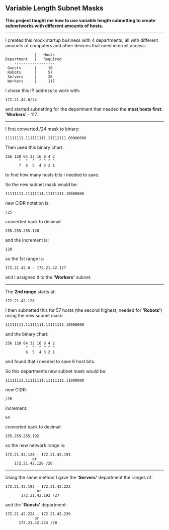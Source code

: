 <h2>Variable Length Subnet Masks</h2>

**This project taught me how to use variable length subnetting to create subnetworks with different amounts of hosts.**

----

I created this mock startup business with 4 departments, all with different amounts of computers and other devices that need internet access:

                 |   Hosts
    Department   |   Required
        ------------------
     Guests      |     10 
     Robots      |     57
     Servers     |     26
     Workers     |     117


I chose this IP address to work with:
   
    172.21.42.0/24 
    
and started subnetting for the department that needed the **most hosts first**:  **'Workers'** - 117.

-------------------------------------------------------------------------------------------------------------------


I first converted /24 mask to binary:

    11111111.111111111.11111111.00000000

Then used this binary chart:


    256 128 64 32 16 8 4 2 
          ^  ^  ^  ^ ^ ^ ^  
          7  6  5  4 3 2 1  


to find how many hosts bits I needed to save.

So the new subnet mask would be: 

    11111111.11111111.11111111.10000000

new CIDR notation is:

    /25

converted back to decimal:

    255.255.255.128

and the increment is:

    128

so the 1st range is:

    172.21.42.0 - 172.21.42.127
             
and I assigned it to the **'Workers'** subnet. 

----

The **2nd range** starts at:

    172.21.42.128 

I then subnetted this for 57 hosts (the second highest, needed for **'Robots'**) using the new subnet mask:

    11111111.11111111.11111111.10000000

and the binary chart:


    256 128 64 32 16 8 4 2
             ^  ^  ^ ^ ^ ^
             6  5  4 3 2 1


and found that i needed to save 6 host bits.

So this departments new subnet mask would be: 

    11111111.11111111.11111111.11000000

new CIDR: 

    /26

increment:

    64

converted back to decimal: 

    255.255.255.192

so the new network range is:

    172.21.42.128 - 172.21.42.191   
                or   
        172.21.42.128 /26


----

Using the same method I gave the **'Servers'** department the ranges of: 

    172.21.42.192 - 172.21.42.223  
                  or  
           172.21.42.192 /27

and the **'Guests'** department:

    172.21.42.224 - 172.21.42.239  
                 or  
          172.21.42.224 /28








 


